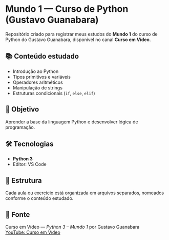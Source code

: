 # Mundo 1 — Curso de Python (Gustavo Guanabara)

Repositório criado para registrar meus estudos do **Mundo 1** do curso de Python do Gustavo Guanabara, disponível no canal **Curso em Vídeo**.

## 📚 Conteúdo estudado
- Introdução ao Python  
- Tipos primitivos e variáveis  
- Operadores aritméticos  
- Manipulação de strings  
- Estruturas condicionais (`if`, `else`, `elif`)

## 🧠 Objetivo
Aprender a base da linguagem Python e desenvolver lógica de programação.

## 🛠️ Tecnologias
- **Python 3**
- Editor: VS Code

## 📂 Estrutura
Cada aula ou exercício está organizada em arquivos separados, nomeados conforme o conteúdo estudado.

## 📸 Fonte
Curso em Vídeo — *Python 3 – Mundo 1* por Gustavo Guanabara  
[YouTube: Curso em Vídeo](https://www.youtube.com/c/CursoemVídeo)
